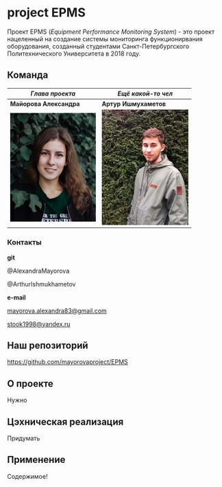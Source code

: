 # project EPMS
Проект EPMS (*Equipment Performance Monitoring System*) - это проект нацеленный на создание системы мониторинга функционирвания оборудования, созданный студентами Санкт-Петербургского Политехнического Университета в 2018 году.
## Команда

*Глава проекта* | *Ещё какой-то чел*
--------------- | ------------------
**Майорова Александра** | **Артур Ишмухаметов**
![alt text](1.jpg) | ![alt text](2.jpg)

### Контакты
**git**

@AlexandraMayorova

@ArthurIshmukhametov

**e-mail**

mayorova.alexandra83@gmail.com

stook1998@yandex.ru

## Наш репозиторий
https://github.com/mayorovaproject/EPMS
## О проекте
Нужно
## Цэхническая реализация
Придумать
## Применение
Содержимое!
